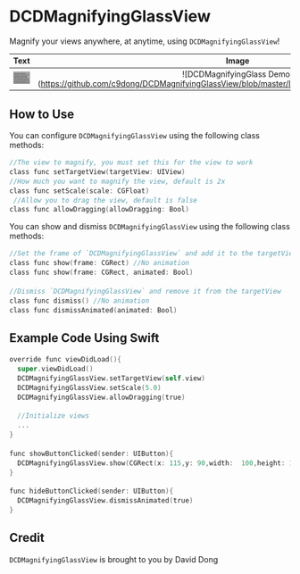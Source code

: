 # DCDMagnifyingGlassView

Magnify your views anywhere, at anytime, using `DCDMagnifyingGlassView`!

Text                                        |Image
:------------------------------------------:|:------------------------------------------:
![DCDMagnifyingGlass Demo](https://github.com/c9dong/DCDMagnifyingGlassView/blob/master/Images/DCDMagnifyingGlassVideo1.gif)|![DCDMagnifyingGlass Demo] (https://github.com/c9dong/DCDMagnifyingGlassView/blob/master/Images/DCDMagnifyingGlassVideo2.gif)

## How to Use

You can configure `DCDMagnifyingGlassView` using the following class methods:

```objective-c
//The view to magnify, you must set this for the view to work
class func setTargetView(targetView: UIView)
//How much you want to magnify the view, default is 2x
class func setScale(scale: CGFloat)
 //Allow you to drag the view, default is false
class func allowDragging(allowDragging: Bool)
```

You can show and dismiss `DCDMagnifyingGlassView` using the following class methods:

```objective-c
//Set the frame of `DCDMagnifyingGlassView` and add it to the targetView
class func show(frame: CGRect) //No animation
class func show(frame: CGRect, animated: Bool)

//Dismiss `DCDMagnifyingGlassView` and remove it from the targetView
class func dismiss() //No animation
class func dismissAnimated(animated: Bool)
```

## Example Code Using Swift

```objective-c
override func viewDidLoad(){
  super.viewDidLoad()
  DCDMagnifyingGlassView.setTargetView(self.view)
  DCDMagnifyingGlassView.setScale(5.0)
  DCDMagnifyingGlassView.allowDragging(true)
  
  //Initialize views
  ...
}

func showButtonClicked(sender: UIButton){
  DCDMagnifyingGlassView.show(CGRect(x: 115,y: 90,width:  100,height: 100), animated: true)
}

func hideButtonClicked(sender: UIButton){
  DCDMagnifyingGlassView.dismissAnimated(true)
}
```

## Credit

`DCDMagnifyingGlassView` is brought to you by David Dong

